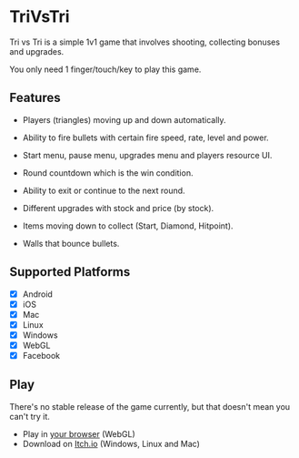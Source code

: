 # TriVsTri

Tri vs Tri is a simple 1v1 game that involves shooting, collecting bonuses and upgrades.

You only need 1 finger/touch/key to play this game.

## Features

- Players (triangles) moving up and down automatically.

- Ability to fire bullets with certain fire speed, rate, level and power.

- Start menu, pause menu, upgrades menu and players resource UI.

- Round countdown which is the win condition.

- Ability to exit or continue to the next round.

- Different upgrades with stock and price (by stock).

- Items moving down to collect (Start, Diamond, Hitpoint).

- Walls that bounce bullets.

## Supported Platforms

- [x] Android
- [x] iOS
- [x] Mac
- [x] Linux
- [x] Windows
- [x] WebGL
- [x] Facebook

## Play

There's no stable release of the game currently, but that doesn't mean you can't try it.

- Play in [your browser](http://amir.savandbros.com/tri-vs-tri/) (WebGL)
- Download on [Itch.io](https://amirsavand.itch.io/tri-vs-tri) (Windows, Linux and Mac)
